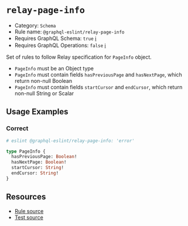 # `relay-page-info`

- Category: `Schema`
- Rule name: `@graphql-eslint/relay-page-info`
- Requires GraphQL Schema: `true` [ℹ️](../../README.md#extended-linting-rules-with-graphql-schema)
- Requires GraphQL Operations: `false` [ℹ️](../../README.md#extended-linting-rules-with-siblings-operations)

Set of rules to follow Relay specification for `PageInfo` object.

- `PageInfo` must be an Object type
- `PageInfo` must contain fields `hasPreviousPage` and `hasNextPage`, which return non-null Boolean
- `PageInfo` must contain fields `startCursor` and `endCursor`, which return non-null String or Scalar

## Usage Examples

### Correct

```graphql
# eslint @graphql-eslint/relay-page-info: 'error'

type PageInfo {
  hasPreviousPage: Boolean!
  hasNextPage: Boolean!
  startCursor: String!
  endCursor: String!
}
```

## Resources

- [Rule source](../../packages/plugin/src/rules/relay-page-info.ts)
- [Test source](../../packages/plugin/tests/relay-page-info.spec.ts)
